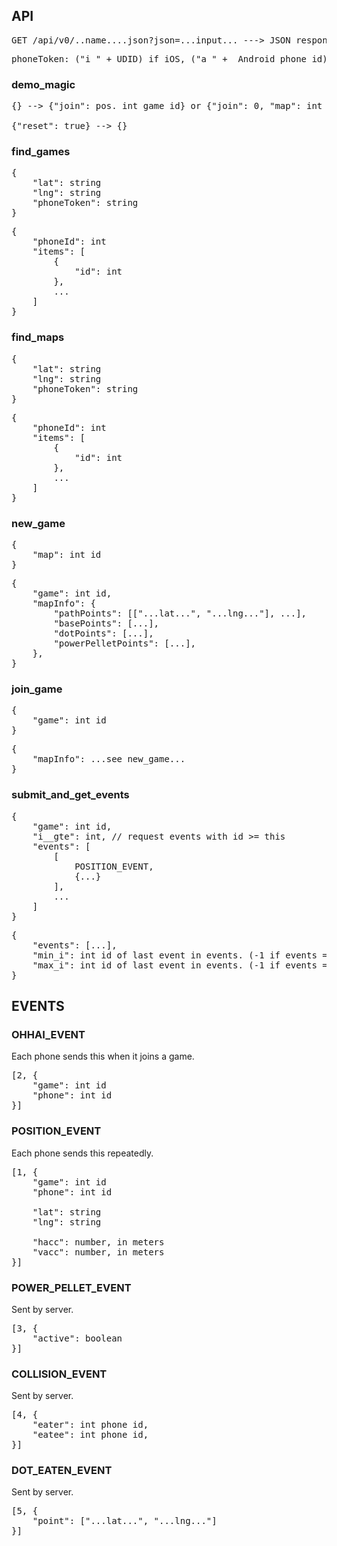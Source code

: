

## API

<pre>GET /api/v0/..name....json?json=...input... ---> JSON response</pre>

<pre>phoneToken: ("i_" + UDID) if iOS, ("a_" +  Android phone id) if Android</pre>

### demo_magic

<pre>{} --> {"join": pos. int game id} or {"join": 0, "map": int map id}

{"reset": true} --> {}</pre>

### find_games

<pre>{
    "lat": string
    "lng": string
    "phoneToken": string
}</pre>

<pre>{
    "phoneId": int
    "items": [
        {
            "id": int
        },
        ...
    ]
}</pre>

### find_maps

<pre>{
    "lat": string
    "lng": string
    "phoneToken": string
}</pre>

<pre>{
    "phoneId": int
    "items": [
        {
            "id": int
        },
        ...
    ]
}</pre>


### new_game
<pre>{
    "map": int id
}</pre>

<pre>{
    "game": int id,
    "mapInfo": {
        "pathPoints": [["...lat...", "...lng..."], ...],
        "basePoints": [...],
        "dotPoints": [...],
        "powerPelletPoints": [...],
    },
}</pre>

### join_game
<pre>{
    "game": int id
}</pre>

<pre>{
    "mapInfo": ...see new_game...
}</pre>

### submit\_and\_get\_events

<pre>{
    "game": int id,
    "i__gte": int, // request events with id >= this
    "events": [
        [
            POSITION_EVENT,
            {...}
        ],
        ...
    ]
}</pre>

<pre>{
    "events": [...],
    "min_i": int id of last event in events. (-1 if events == [])
    "max_i": int id of last event in events. (-1 if events == [])
}</pre>


## EVENTS


### OHHAI_EVENT

Each phone sends this when it joins a game.

<pre>[2, {
    "game": int id
    "phone": int id
}]</pre>

### POSITION_EVENT

Each phone sends this repeatedly.

<pre>[1, {
    "game": int id
    "phone": int id
    
    "lat": string
    "lng": string
    
    "hacc": number, in meters
    "vacc": number, in meters
}]</pre>

### POWER\_PELLET\_EVENT

Sent by server.

<pre>[3, {
    "active": boolean
}]</pre>

### COLLISION_EVENT

Sent by server.

<pre>[4, {
    "eater": int phone id,
    "eatee": int phone id,
}]</pre>

### DOT\_EATEN\_EVENT

Sent by server.

<pre>[5, {
    "point": ["...lat...", "...lng..."]
}]</pre>
